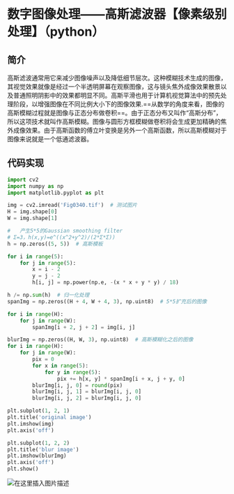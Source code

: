 # 数字图像处理——高斯滤波器【像素级别处理】（python）

## 简介
高斯滤波通常用它来减少图像噪声以及降低细节层次。这种模糊技术生成的图像，其视觉效果就像是经过一个半透明屏幕在观察图像，这与镜头焦外成像效果散景以及普通照明阴影中的效果都明显不同。高斯平滑也用于计算机视觉算法中的预先处理阶段，以增强图像在不同比例大小下的图像效果.==从数学的角度来看，图像的高斯模糊过程就是图像与正态分布做卷积==。由于正态分布又叫作“高斯分布”，所以这项技术就叫作高斯模糊。图像与圆形方框模糊做卷积将会生成更加精确的焦外成像效果。由于高斯函数的傅立叶变换是另外一个高斯函数，所以高斯模糊对于图像来说就是一个低通滤波器。


## 代码实现



```python
import cv2
import numpy as np
import matplotlib.pyplot as plt

img = cv2.imread('Fig0340.tif')  # 测试图片
H = img.shape[0]
W = img.shape[1]

#   产生5*5的Gaussian smoothing filter
# Σ=3，h(x,y)=e^((x^2+y^2)/(2*Σ*Σ))
h = np.zeros((5, 5))  # 高斯模板

for i in range(5):
    for j in range(5):
        x = i - 2
        y = j - 2
        h[i, j] = np.power(np.e, -(x * x + y * y) / 18)

h /= np.sum(h)  # 归一化处理
spanImg = np.zeros((H + 4, W + 4, 3), np.uint8)  # 5*5扩充后的图像

for i in range(H):
    for j in range(W):
        spanImg[i + 2, j + 2] = img[i, j]

blurImg = np.zeros((H, W, 3), np.uint8)  # 高斯模糊化之后的图像
for i in range(H):
    for j in range(W):
        pix = 0
        for x in range(5):
            for y in range(5):
                pix += h[x, y] * spanImg[i + x, j + y, 0]
        blurImg[i, j, 0] = round(pix)
        blurImg[i, j, 1] = blurImg[i, j, 0]
        blurImg[i, j, 2] = blurImg[i, j, 0]

plt.subplot(1, 2, 1)
plt.title('original image')
plt.imshow(img)
plt.axis('off')

plt.subplot(1, 2, 2)
plt.title('blur image')
plt.imshow(blurImg)
plt.axis('off')
plt.show()

```

![在这里插入图片描述](https://img-blog.csdnimg.cn/20191124190855380.png)





